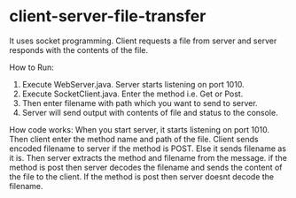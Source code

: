 # client-server-file-transfer

It uses socket programming. Client requests a file from server and server responds with the contents of the file.

How to Run:
1. Execute WebServer.java. Server starts listening on port 1010.
2. Execute SocketClient.java. Enter the method i.e. Get or Post.
3. Then enter filename with path which you want to send to server.
4. Server will send output with contents of file and status to the console.

How code works:
When you start server, it starts listening on port 1010.
Then client enter the method name and path of the file. 
Client sends encoded filename to server if the method is POST. Else it sends filename as it is.
Then server extracts the method and filename from the message.
if the method is post then server decodes the filename and sends the content of the 
file to the client. If the method is post then server doesnt decode the filename.
